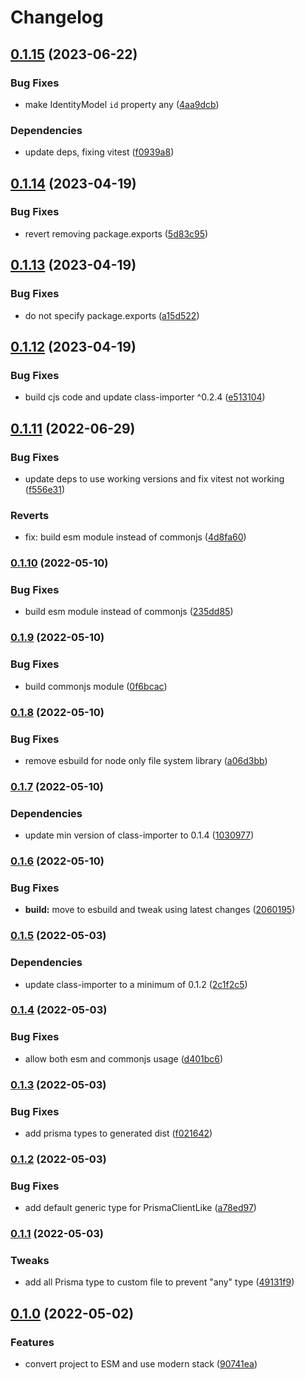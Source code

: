 # Changelog

## [0.1.15](https://github.com/V-ed/prisma-fixtures/compare/prisma-fixtures-v0.1.14...prisma-fixtures-v0.1.15) (2023-06-22)


### Bug Fixes

* make IdentityModel `id` property any ([4aa9dcb](https://github.com/V-ed/prisma-fixtures/commit/4aa9dcb35f3f2f667b6719456ac82ebe8046d3f2))


### Dependencies

* update deps, fixing vitest ([f0939a8](https://github.com/V-ed/prisma-fixtures/commit/f0939a8d7b0d8408b904e50e8d618cb555da225b))

## [0.1.14](https://github.com/V-ed/prisma-fixtures/compare/prisma-fixtures-v0.1.13...prisma-fixtures-v0.1.14) (2023-04-19)


### Bug Fixes

* revert removing package.exports ([5d83c95](https://github.com/V-ed/prisma-fixtures/commit/5d83c951e152f7bf36bacb7228e8d005989f670c))

## [0.1.13](https://github.com/V-ed/prisma-fixtures/compare/prisma-fixtures-v0.1.12...prisma-fixtures-v0.1.13) (2023-04-19)


### Bug Fixes

* do not specify package.exports ([a15d522](https://github.com/V-ed/prisma-fixtures/commit/a15d5225ed89440d872657bd0d1ff89e83a5217a))

## [0.1.12](https://github.com/V-ed/prisma-fixtures/compare/prisma-fixtures-v0.1.11...prisma-fixtures-v0.1.12) (2023-04-19)


### Bug Fixes

* build cjs code and update class-importer ^0.2.4 ([e513104](https://github.com/V-ed/prisma-fixtures/commit/e5131048ed60e11e603bced00af9dd29ef5e2bcf))

## [0.1.11](https://github.com/V-ed/prisma-fixtures/compare/prisma-fixtures-v0.1.10...prisma-fixtures-v0.1.11) (2022-06-29)


### Bug Fixes

* update deps to use working versions and fix vitest not working ([f556e31](https://github.com/V-ed/prisma-fixtures/commit/f556e31987ec20c9f60a9771626fbd2fdfbb8939))


### Reverts

* fix: build esm module instead of commonjs ([4d8fa60](https://github.com/V-ed/prisma-fixtures/commit/4d8fa60f6c5810229a9cb45f366a68d77aefdc04))

### [0.1.10](https://github.com/V-ed/prisma-fixtures/compare/prisma-fixtures-v0.1.9...prisma-fixtures-v0.1.10) (2022-05-10)


### Bug Fixes

* build esm module instead of commonjs ([235dd85](https://github.com/V-ed/prisma-fixtures/commit/235dd85ee37fd25a9a793cea70c542911a8821cc))

### [0.1.9](https://github.com/V-ed/prisma-fixtures/compare/prisma-fixtures-v0.1.8...prisma-fixtures-v0.1.9) (2022-05-10)


### Bug Fixes

* build commonjs module ([0f6bcac](https://github.com/V-ed/prisma-fixtures/commit/0f6bcac1b71e54634c898e72d326d6b735ca3e70))

### [0.1.8](https://github.com/V-ed/prisma-fixtures/compare/prisma-fixtures-v0.1.7...prisma-fixtures-v0.1.8) (2022-05-10)


### Bug Fixes

* remove esbuild for node only file system library ([a06d3bb](https://github.com/V-ed/prisma-fixtures/commit/a06d3bb2403755efc94909eda163edc956f92240))

### [0.1.7](https://github.com/V-ed/prisma-fixtures/compare/prisma-fixtures-v0.1.6...prisma-fixtures-v0.1.7) (2022-05-10)


### Dependencies

* update min version of class-importer to 0.1.4 ([1030977](https://github.com/V-ed/prisma-fixtures/commit/1030977c07fc2f6b47fec1d0ef97787aa6221e2f))

### [0.1.6](https://github.com/V-ed/prisma-fixtures/compare/prisma-fixtures-v0.1.5...prisma-fixtures-v0.1.6) (2022-05-10)


### Bug Fixes

* **build:** move to esbuild and tweak using latest changes ([2060195](https://github.com/V-ed/prisma-fixtures/commit/2060195a7193166cd300dc463e456f986d0ec248))

### [0.1.5](https://github.com/V-ed/prisma-fixtures/compare/prisma-fixtures-v0.1.4...prisma-fixtures-v0.1.5) (2022-05-03)


### Dependencies

* update class-importer to a minimum of 0.1.2 ([2c1f2c5](https://github.com/V-ed/prisma-fixtures/commit/2c1f2c559fe84162ffe94a5510611d5adae19064))

### [0.1.4](https://github.com/V-ed/prisma-fixtures/compare/prisma-fixtures-v0.1.3...prisma-fixtures-v0.1.4) (2022-05-03)


### Bug Fixes

* allow both esm and commonjs usage ([d401bc6](https://github.com/V-ed/prisma-fixtures/commit/d401bc64f164bc7938b76754fc81ed6b240d2580))

### [0.1.3](https://github.com/V-ed/prisma-fixtures/compare/prisma-fixtures-v0.1.2...prisma-fixtures-v0.1.3) (2022-05-03)


### Bug Fixes

* add prisma types to generated dist ([f021642](https://github.com/V-ed/prisma-fixtures/commit/f021642c03644130cf1de7fb5aaf8880e8665a2c))

### [0.1.2](https://github.com/V-ed/prisma-fixtures/compare/prisma-fixtures-v0.1.1...prisma-fixtures-v0.1.2) (2022-05-03)


### Bug Fixes

* add default generic type for PrismaClientLike ([a78ed97](https://github.com/V-ed/prisma-fixtures/commit/a78ed97b22b5b85cccb9720764d0647c0210482a))

### [0.1.1](https://github.com/V-ed/prisma-fixtures/compare/prisma-fixtures-v0.1.0...prisma-fixtures-v0.1.1) (2022-05-03)


### Tweaks

* add all Prisma type to custom file to prevent "any" type ([49131f9](https://github.com/V-ed/prisma-fixtures/commit/49131f92b8e584da1de73394d877a441be6d9066))

## [0.1.0](https://github.com/V-ed/prisma-fixtures/compare/prisma-fixtures-v0.0.1...prisma-fixtures-v0.1.0) (2022-05-02)


### Features

* convert project to ESM and use modern stack ([90741ea](https://github.com/V-ed/prisma-fixtures/commit/90741eaea41dd46580d70e69de0dabb590f3af54))
